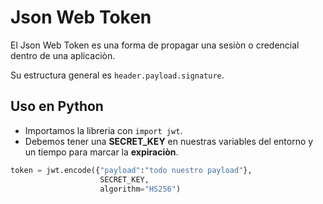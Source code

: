 # Json Web Token 
El Json Web Token es una forma de propagar una sesiòn o credencial dentro de una aplicaciòn.

Su estructura general es ```header.payload.signature```.

## Uso en Python
- Importamos la libreria con ```import jwt```.
- Debemos tener una **SECRET_KEY** en nuestras variables del entorno y un tiempo para marcar la **expiraciòn**.

```python
token = jwt.encode({"payload":"todo nuestro payload"},
                    SECRET_KEY,
                    algorithm="HS256")
```